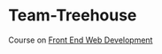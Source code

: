 # Team-Treehouse
Course on <a href="https://teamtreehouse.com/tracks/front-end-web-development">Front End Web Development</a>

